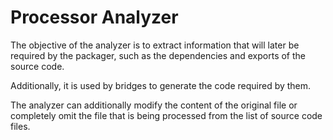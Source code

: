 # Processor Analyzer

The objective of the analyzer is to extract information that will later be required by the packager, such as the
dependencies and exports of the source code.

Additionally, it is used by bridges to generate the code required by them.

The analyzer can additionally modify the content of the original file or completely omit the file that is being
processed from the list of source code files.
